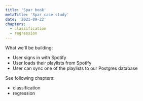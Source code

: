 ```yaml
---
title: 'Spar book'
metaTitle: 'Spar case study'
date: '2021-09-22'
chapters:
  - classification
  - regression
---
```


What we'll be building:

- User signs in with Spotify
- User loads their playlists from Spotify
- User can sync one of the playlists to our Postgres database

See following chapters:
- classification
- regression
